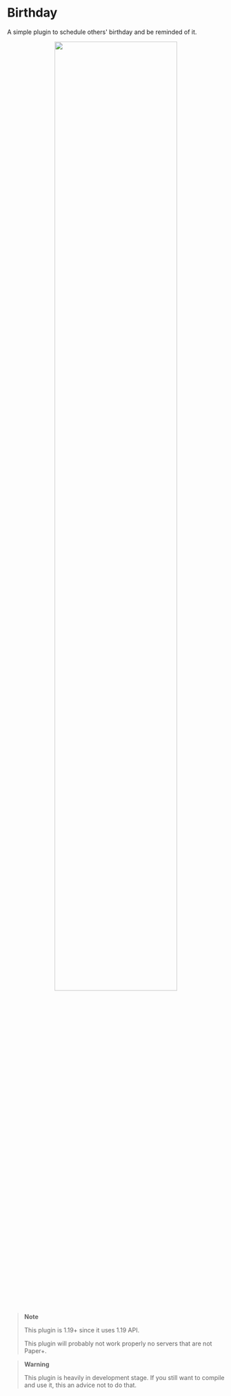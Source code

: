 # Birthday
A simple plugin to schedule others' birthday and be reminded of it.

<p align="center">
  <img src=https://cdn.discordapp.com/attachments/631974560605929493/1081847366912573530/image.png width = '75%'>
</p>

> **Note**
>
> This plugin is 1.19+ since it uses 1.19 API.
>
> This plugin will probably not work properly no servers that are not Paper+.

> **Warning**
>
> This plugin is heavily in development stage. If you still want to compile and use it, this an advice not to do that.
